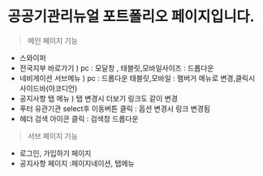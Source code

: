 
#  공공기관리뉴얼 포트폴리오 페이지입니다.


>메인 페이지 기능
  * 스와이퍼
  * 전국지부 바로가기 ) pc : 모달창 , 태블릿,모바일사이즈 : 드롭다운
  * 네비게이션 서브메뉴 ) pc : 드롭다운 태블릿,모바일 : 햄버거 메뉴로 변경,클릭시 사이드바(아코디언)
  * 공지사항 탭 메뉴 ) 탭 변경시 더보기 링크도 같이 변경
  * 푸터 유관기관 select후 이동버튼 클릭 : 옵션 변경시 링크 변경됨
  * 헤더 검색 아이콘 클릭 : 검색창 드롭다운

    

>서브 페이지 기능
  * 로그인, 가입하기 페이지 
  * 공지사항 페이지 :페이지네이션, 탭메뉴
    
   

